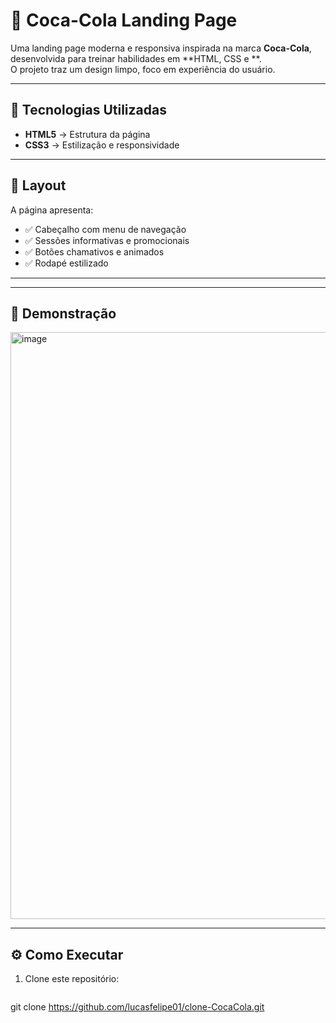 # 🥤 Coca-Cola Landing Page  

Uma landing page moderna e responsiva inspirada na marca **Coca-Cola**, desenvolvida para treinar habilidades em **HTML, CSS e **.  
O projeto traz um design limpo, foco em experiência do usuário.  

---

## 🚀 Tecnologias Utilizadas  

- **HTML5** → Estrutura da página  
- **CSS3** → Estilização e responsividade  

---

## 🎨 Layout  

A página apresenta:  
- ✅ Cabeçalho com menu de navegação  
- ✅ Sessões informativas e promocionais  
- ✅ Botões chamativos e animados  
- ✅ Rodapé estilizado  

---

---

## 📸 Demonstração  

<img width="1911" height="939" alt="image" src="https://github.com/user-attachments/assets/67b64f56-9458-483a-9c71-a649f5e46e7b" />


---

## ⚙️ Como Executar  

1. Clone este repositório:  
   ```bash
  git clone https://github.com/lucasfelipe01/clone-CocaCola.git




